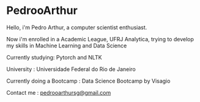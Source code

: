 # PedrooArthur

Hello, i'm Pedro Arthur, a computer scientist enthusiast.

Now i'm enrolled in a Academic League, UFRJ Analytica, trying to develop my skills in Machine Learning and Data Science 

Currently studying: Pytorch and NLTK

University : Universidade Federal do Rio de Janeiro

Currently doing a Bootcamp : Data Science Bootcamp by Visagio

Contact me : pedrooarthursg@gmail.com
